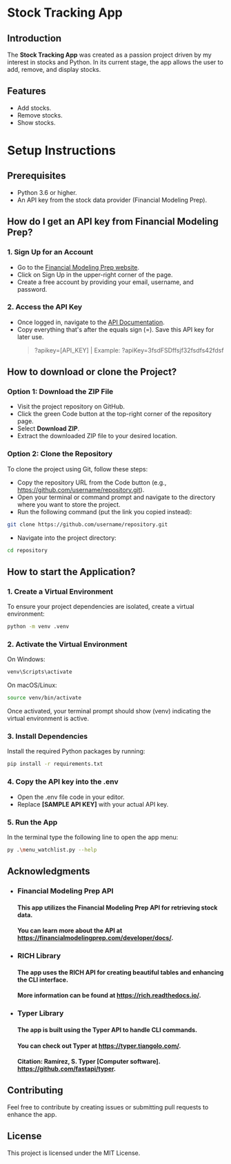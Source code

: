 # Stock Tracking App

## Introduction
The **Stock Tracking App** was created as a passion project driven by my interest in stocks and Python. In its current stage, the app allows the user to add, remove, and display stocks.

## Features
- Add stocks.
- Remove stocks.
- Show stocks.

# Setup Instructions
## Prerequisites
- Python 3.6 or higher.
- An API key from the stock data provider (Financial Modeling Prep).

## How do I get an API key from Financial Modeling Prep?
### 1. Sign Up for an Account
- Go to the [Financial Modeling Prep website](https://site.financialmodelingprep.com/).
- Click on Sign Up in the upper-right corner of the page.
- Create a free account by providing your email, username, and password.

### 2. Access the API Key
- Once logged in, navigate to the [API Documentation](https://site.financialmodelingprep.com/developer/docs).
- Copy everything that's after the equals sign (=). Save this API key for later use.
  > ?apikey=[API_KEY]
  > | Example: ?apiKey=3fsdFSDffsjf32fsdfs42fdsf

## How to download or clone the Project?
### Option 1: Download the ZIP File
- Visit the project repository on GitHub.
- Click the green Code button at the top-right corner of the repository page.
- Select **Download ZIP**.
- Extract the downloaded ZIP file to your desired location.

### Option 2: Clone the Repository
To clone the project using Git, follow these steps:
- Copy the repository URL from the Code button (e.g., https://github.com/username/repository.git).
- Open your terminal or command prompt and navigate to the directory where you want to store the project.
- Run the following command (put the link you copied instead):
```bash
git clone https://github.com/username/repository.git
```
- Navigate into the project directory:
```bash
cd repository
```

## How to start the Application?
### 1. Create a Virtual Environment
To ensure your project dependencies are isolated, create a virtual environment:
```bash
python -m venv .venv
```

### 2. Activate the Virtual Environment
On Windows:
```bash
venv\Scripts\activate
```
On macOS/Linux:
```bash
source venv/bin/activate
```
Once activated, your terminal prompt should show (venv) indicating the virtual environment is active.

### 3. Install Dependencies
Install the required Python packages by running:
```bash
pip install -r requirements.txt
```

### 4. Copy the API key into the .env
- Open the .env file code in your editor.
- Replace **[SAMPLE API KEY]** with your actual API key.

### 5. Run the App
In the terminal type the following line to open the app menu:
```bash
py .\menu_watchlist.py --help
```

## Acknowledgments 
- ### Financial Modeling Prep API
  #### This app utilizes the Financial Modeling Prep API for retrieving stock data.
  #### You can learn more about the API at https://financialmodelingprep.com/developer/docs/.
- ### RICH Library
  #### The app uses the RICH API for creating beautiful tables and enhancing the CLI interface.
  #### More information can be found at https://rich.readthedocs.io/.
- ### Typer Library
  #### The app is built using the Typer API to handle CLI commands.
  #### You can check out Typer at https://typer.tiangolo.com/.
  #### Citation: Ramírez, S. Typer [Computer software]. https://github.com/fastapi/typer.
  
## Contributing
Feel free to contribute by creating issues or submitting pull requests to enhance the app.

## License
This project is licensed under the MIT License.






